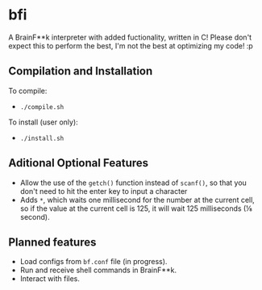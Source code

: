 # bfi
A BrainF**k interpreter with added fuctionality, written in C!
Please don't expect this to perform the best, I'm not the best at optimizing my code! :p

## Compilation and Installation
To compile:
- `./compile.sh`

To install (user only):
- `./install.sh`

## Aditional Optional Features
- Allow the use of the `getch()` function instead of `scanf()`, so that you don't need to hit the enter key to input a character
- Adds `*`, which waits one millisecond for the number at the current cell, so if the value at the current cell is 125, it will wait 125 milliseconds (⅛ second).

## Planned features
- Load configs from `bf.conf` file (in progress).
- Run and receive shell commands in BrainF**k.
- Interact with files.
